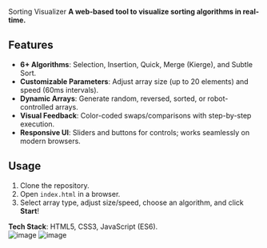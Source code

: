Sorting Visualizer
**A web-based tool to visualize sorting algorithms in real-time.**  

## Features  
- **6+ Algorithms**: Selection, Insertion, Quick, Merge (Kierge), and Subtle Sort.  
- **Customizable Parameters**: Adjust array size (up to 20 elements) and speed (60ms intervals).  
- **Dynamic Arrays**: Generate random, reversed, sorted, or robot-controlled arrays.  
- **Visual Feedback**: Color-coded swaps/comparisons with step-by-step execution.  
- **Responsive UI**: Sliders and buttons for controls; works seamlessly on modern browsers.  

## Usage  
1. Clone the repository.  
2. Open `index.html` in a browser.  
3. Select array type, adjust size/speed, choose an algorithm, and click **Start**!  

**Tech Stack**: HTML5, CSS3, JavaScript (ES6).  
![image](https://github.com/user-attachments/assets/447d3a25-0ae7-4a90-9ee9-5d2dc989a4cb)
![image](https://github.com/user-attachments/assets/7ad4e661-e645-4f90-8bf7-a4505c843631)
